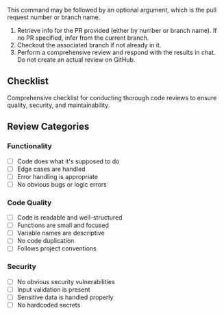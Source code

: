 This command may be followed by an optional argument, which is the pull request number or branch name.

1. Retrieve info for the PR provided (either by number or branch name). If no PR specified, infer from the current branch.
2. Checkout the associated branch if not already in it.
3. Perform a comprehensive review and respond with the results in chat. Do not create an actual review on GitHub.


## Checklist

Comprehensive checklist for conducting thorough code reviews to ensure quality, security, and maintainability.

## Review Categories

### Functionality
- [ ] Code does what it's supposed to do
- [ ] Edge cases are handled
- [ ] Error handling is appropriate
- [ ] No obvious bugs or logic errors

### Code Quality
- [ ] Code is readable and well-structured
- [ ] Functions are small and focused
- [ ] Variable names are descriptive
- [ ] No code duplication
- [ ] Follows project conventions

### Security
- [ ] No obvious security vulnerabilities
- [ ] Input validation is present
- [ ] Sensitive data is handled properly
- [ ] No hardcoded secrets
